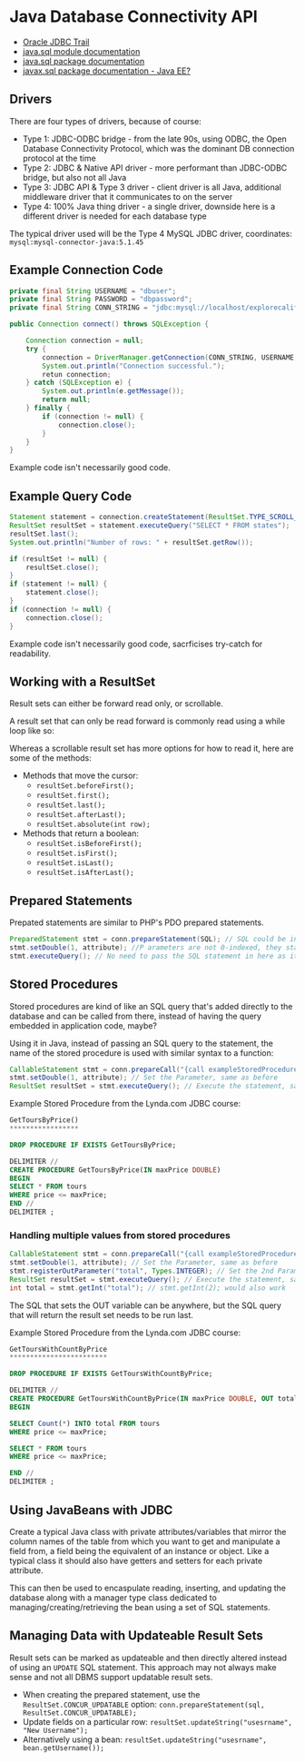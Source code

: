# Java Database Connectivity API

* [Oracle JDBC Trail](https://docs.oracle.com/javase/tutorial/jdbc/overview/index.html)
* [java.sql module documentation](https://docs.oracle.com/javase/9/docs/api/java.sql-summary.html)
* [java.sql package documentation](https://docs.oracle.com/javase/9/docs/api/java/sql/package-summary.html)
* [javax.sql package documentation - Java EE?](https://docs.oracle.com/javase/9/docs/api/javax/sql/package-summary.html)

## Drivers

There are four types of drivers, because of course:

* Type 1: JDBC-ODBC bridge - from the late 90s, using ODBC, the Open Database Connectivity Protocol, which was the dominant DB connection protocol at the time
* Type 2: JDBC & Native API driver - more performant than JDBC-ODBC bridge, but also not all Java
* Type 3: JDBC API & Type 3 driver - client driver is all Java, additional middleware driver that it communicates to on the server
* Type 4: 100% Java thing driver - a single driver, downside here is a different driver is needed for each database type

The typical driver used will be the Type 4 MySQL JDBC driver, coordinates: `mysql:mysql-connector-java:5.1.45`

## Example Connection Code

```Java
private final String USERNAME = "dbuser";
private final String PASSWORD = "dbpassword";
private final String CONN_STRING = "jdbc:mysql://localhost/explorecalifornia";

public Connection connect() throws SQLException {

    Connection connection = null;
    try {
        connection = DriverManager.getConnection(CONN_STRING, USERNAME, PASSWORD);
        System.out.println("Connection successful.");
        retun connection;
    } catch (SQLException e) {
        System.out.println(e.getMessage());
        return null;
    } finally {
        if (connection != null) {
            connection.close();
        }
    }
}
```

Example code isn't necessarily good code.

## Example Query Code

```Java
Statement statement = connection.createStatement(ResultSet.TYPE_SCROLL_INSENSITIVE, ResultSet.CONCUR_READ_ONLY);
ResultSet resultSet = statement.executeQuery("SELECT * FROM states");
resultSet.last();
System.out.println("Number of rows: " + resultSet.getRow());

if (resultSet != null) {
    resultSet.close();
}
if (statement != null) {
    statement.close();
}
if (connection != null) {
    connection.close();
}
```

Example code isn't necessarily good code, sacrficises try-catch for readability.

## Working with a ResultSet

Result sets can either be forward read only, or scrollable.

A result set that can only be read forward is commonly read using a while loop like so:

Whereas a scrollable result set has more options for how to read it, here are some of the methods:

* Methods that move the cursor:
  * `resultSet.beforeFirst();`
  * `resultSet.first();`
  * `resultSet.last();`
  * `resultSet.afterLast();`
  * `resultSet.absolute(int row);`
* Methods that return a boolean:
  * `resultSet.isBeforeFirst();`
  * `resultSet.isFirst();`
  * `resultSet.isLast();`
  * `resultSet.isAfterLast();`

## Prepared Statements

Prepated statements are similar to PHP's PDO prepared statements.

```Java
PreparedStatement stmt = conn.prepareStatement(SQL); // SQL could be in a String variable
stmt.setDouble(1, attribute); //P arameters are not 0-indexed, they start at 1
stmt.executeQuery(); // No need to pass the SQL statement in here as it was added earlier
```

## Stored Procedures

Stored procedures are kind of like an SQL query that's added directly to the database and can be called from there, instead of having the query embedded in application code, maybe?

Using it in Java, instead of passing an SQL query to the statement, the name of the stored procedure is used with similar syntax to a function:

```Java
CallableStatement stmt = conn.prepareCall("{call exampleStoredProcedure(?)})";
stmt.setDouble(1, attribute); // Set the Parameter, same as before
ResultSet resultSet = stmt.executeQuery(); // Execute the statement, same as before
```

Example Stored Procedure from the Lynda.com JDBC course:

```SQL
GetToursByPrice()
*****************

DROP PROCEDURE IF EXISTS GetToursByPrice;

DELIMITER //
CREATE PROCEDURE GetToursByPrice(IN maxPrice DOUBLE)
BEGIN
SELECT * FROM tours
WHERE price <= maxPrice;
END //
DELIMITER ;
```

### Handling multiple values from stored procedures

```Java
CallableStatement stmt = conn.prepareCall("{call exampleStoredProcedure2(?, ?)})";
stmt.setDouble(1, attribute); // Set the Parameter, same as before
stmt.registerOutParameter("total", Types.INTEGER); // Set the 2nd Parameter, `"total"` or `2` would both work
ResultSet resultSet = stmt.executeQuery(); // Execute the statement, same as before
int total = stmt.getInt("total"); // stmt.getInt(2); would also work
```

The SQL that sets the OUT variable can be anywhere, but the SQL query that will return the result set needs to be run last.

Example Stored Procedure from the Lynda.com JDBC course:

```SQL
GetToursWithCountByPrice
************************

DROP PROCEDURE IF EXISTS GetToursWithCountByPrice;

DELIMITER //
CREATE PROCEDURE GetToursWithCountByPrice(IN maxPrice DOUBLE, OUT total INT)
BEGIN

SELECT Count(*) INTO total FROM tours
WHERE price <= maxPrice;

SELECT * FROM tours
WHERE price <= maxPrice;

END //
DELIMITER ;
```

## Using JavaBeans with JDBC

Create a typical Java class with private attributes/variables that mirror the column names of the table from which you want to get and manipulate a field from, a field being the equivalent of an instance or object. Like a typical class it should also have getters and setters for each private attribute.

This can then be used to encaspulate reading, inserting, and updating the database along with a manager type class dedicated to managing/creating/retrieving the bean using a set of SQL statements.

## Managing Data with Updateable Result Sets

Result sets can be marked as updateable and then directly altered instead of using an `UPDATE` SQL statement. This approach may not always make sense and not all DBMS support updatable result sets.

* When creating the prepared statement, use the `ResultSet.CONCUR_UPDATABLE` option: `conn.prepareStatement(sql, ResultSet.CONCUR_UPDATABLE);`
* Update fields on a particular row: `resultSet.updateString("usesrname", "New Username");`
* Alternatively using a bean: `resultSet.updateString("usesrname", bean.getUsername());`